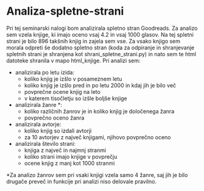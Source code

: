 # Analiza-spletne-strani
Pri tej seminarski nalogi bom analizirala spletno stran Goodreads. Za analizo sem vzela knjige, ki imajo oceno vsaj 4.2 in vsaj 1000 glasov. Na tej spletni strani je bilo 896 takšnih knjig in zajela sem vse. Za vsako knjigo sem morala odpreti še dodatno spletno stran (koda za odpiranje in shranjevanje spletnih strani je shranjena kot shrani_spletne_strani.py) in nato sem te html datoteke shranila v mapo html_knjige.
Pri analizi sem:
 - analizirala po letu izida:
     - koliko knjig je izšlo v posameznem letu
     - koliko knjig je izšlo pred in po letu 2000 in kdaj jih je bilo več
     - povprečne ocene knjig na leto
     - v katerem tisočletju so izšle boljše knjige
 - analizirala žanre *:
     - koliko različnih žanrov je in koliko knjig je določenega žanra
     - povprečno oceno žanra
  - analizirala avtorje:
     - koliko knjig so izdali avtorji
     - za 10 avtorjev z največ knjigami, njihovo povprečno oceno
  - analizirala število strani:
     - knjiga z največ in najmnj stranmi
     - koliko strani imajo knjige v povprečju
     - ocene knjig z manj kot 1000 stranmi

*Za analizo žanrov sem pri vsaki knjigi vzela samo 4 žanre, saj jih je bilo drugače preveč in funkcije pri analizi niso delovale pravilno.
